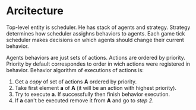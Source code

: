 # Arcitecture

Top-level entity is scheduler. He has stack of agents and strategy. Strategy determines how scheduler assighns behaviors to agents. Each game tick scheduler makes decisions on which agents should change their current behavior.

Agents behaviors are just sets of actions. Actions are ordered by priority. Priority by default correspondes to order in wich actions were registered in behavior. Behavior algorithm of executions of actions is:
1. Get a _copy_ of set of actions __A__ ordered by priority.
2. Take first element __a__ of __A__ (it will be an action with highest priority).
3. Try to execute __a__. If successfully then finish behavior execution.
4. If __a__ can't be executed remove it from __A__ and go to _step 2_.